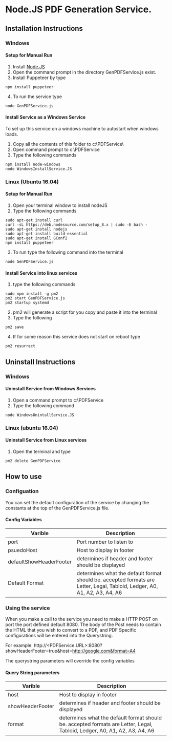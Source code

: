 # Node.JS PDF Generation Service.
## Installation Instructions
### Windows
#### Setup for Manual Run
1. Install [Node.JS](https://nodejs.org/en/download/)
2. Open the command prompt in the directory GenPDFService.js exist.
3. Install Puppeteer by type
```
npm install puppeteer
```
4. To run the service type
```
node GenPDFService.js
```
#### Install Service as a Windows Service

To set up this service on a windows machine to autostart when windows loads.

1. Copy all the contents of this folder to c:\PDFService\
2. Open command prompt to c:\PDFService
3. Type the following commands
```
npm install node-windows
node WindowsInstallService.JS
```

### Linux (Ubuntu 16.04)
#### Setup for Manual Run
1. Open your terminal window to install nodeJS
2. Type the following commands
```
sudo apt-get install curl
curl -sL https://deb.nodesource.com/setup_8.x | sudo -E bash -
sudo apt-get install nodejs
sudo apt-get install build-essential
sudo apt-get install GConf2
npm install puppeteer
```
3. To run type the following command into the terminal
```
node GenPDFService.js
```
#### Install Service into linux services
1. type the following commands
```
sudo npm install -g pm2
pm2 start GenPDFService.js
pm2 startup systemd
```
2. pm2 will generate a script for you copy and paste it into the terminal
3. Type the following
```
pm2 save
```
4. If for some reason this service does not start on reboot type
```
pm2 resurrect
```

## Uninstall Instructions
### Windows
#### Uninstall Service from Windows Services

1. Open a command prompt to c:\PDFService
2. Type the following command
```
node WindowsUnintallService.JS
```

### Linux (ubuntu 16.04)
#### Uninstall Service from Linux services
1. Open the terminal and type
```
pm2 delete GenPDFService
```

## How to use
### Configuation
You can set the default configuration of the service by changing the constants at the top of the GenPDFService.js file.

#### Config Variables

| Varible | Description              |
| ------- | ------------------------ |
| port    | Port number to listen to |
| psuedoHost | Host to display in footer |
| defaultShowHeaderFooter | determines if header and footer should be displayed|
| Default Format | determines what the default format should be. accepted formats are Letter, Legal, Tabloid, Ledger, A0, A1, A2, A3, A4, A6 |

### Using the service

When you make a call to the service you need to make a HTTP POST on port the port defined default 8080. The body of the 
Post needs to contain the HTML that you wish to convert to a PDF, and PDF Specific configurations will be entered into the Querystring. 

For example: http://<PDFService.URL>:8080?showHeaderFooter=true&host=http://google.com&format=A4

The querystring parameters will override the config variables

#### Query String parameters

| Varible | Description              |
| ------- | ------------------------ |
| host | Host to display in footer |
| showHeaderFooter | determines if header and footer should be displayed|
| format | determines what the default format should be. accepted formats are Letter, Legal, Tabloid, Ledger, A0, A1, A2, A3, A4, A6 |


